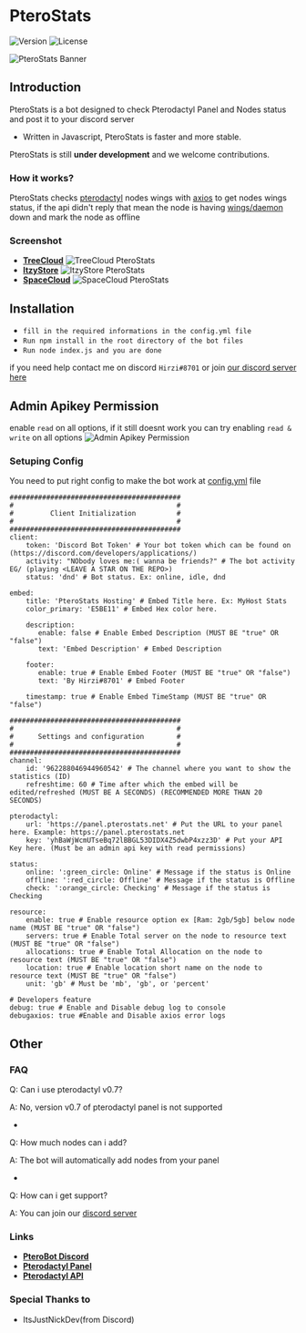# PteroStats

![Version](https://img.shields.io/github/package-json/v/HirziDevs/PteroStats?style=flat-square)
![License](https://img.shields.io/github/license/HirziDevs/PteroStats?style=flat-square)

![PteroStats Banner](https://media.discordapp.net/attachments/796259732683227157/861126504246411264/20210704_130856.jpg)

## Introduction

PteroStats is a bot designed to check Pterodactyl Panel and Nodes status and post it to your discord server

- Written in Javascript, PteroStats is faster and more stable.

PteroStats is still **under development** and we welcome contributions. 

### How it works?

PteroStats checks [pterodactyl](https://pterodactyl.io) nodes wings with [axios](https://www.npmjs.com/package/axios) to get nodes wings status, if the api didn't reply that mean the node is having [wings/daemon](https://pterodactyl.io/wings/1.0/installing.html) down and mark the node as offline

### Screenshot

- [**TreeCloud**](https://discord.gg/TCBhPan6SY)
![TreeCloud PteroStats](https://media.discordapp.net/attachments/819757140155564062/880346867949518848/Screenshot_2021-08-26-14-03-15-50_572064f74bd5f9fa804b05334aa4f912.jpg)
- [**ItzyStore**](https://discord.gg/PS4Mf6DBzt)
![ItzyStore PteroStats](https://media.discordapp.net/attachments/796259732683227157/863359897210060820/IMG_20210710_164939.jpg)
- [**SpaceCloud**](https://discord.gg/28z8CYmPEY)
![SpaceCloud PteroStats](https://media.discordapp.net/attachments/586738538448420881/866624597171372032/IMG_20210719_171633.jpg)

## Installation

- `fill in the required informations in the config.yml file`
- `Run npm install in the root directory of the bot files`
- `Run node index.js and you are done`

if you need help contact me on discord `Hirzi#8701` or join [our discord server here](https://discord.gg/zv6maQRah3)

## Admin Apikey Permission

enable `read` on all options, if it still doesnt work you can try enabling `read & write` on all options
![Admin Apikey Permission](https://media.discordapp.net/attachments/819757140155564062/876320084992331816/Screenshot_2021-08-15-11-20-05-56.jpg)

### Setuping Config

You need to put right config to make the bot work at [config.yml](https://github.com/HirziDevs/PteroStats/blob/main/config.yml) file
```
##########################################
#                                        #
#         Client Initialization          #
#                                        #
##########################################
client:
    token: 'Discord Bot Token' # Your bot token which can be found on (https://discord.com/developers/applications/)
    activity: "NObody loves me:( wanna be friends?" # The bot activity EG/ (playing <LEAVE A STAR ON THE REPO>)
    status: 'dnd' # Bot status. Ex: online, idle, dnd

embed:
    title: 'PteroStats Hosting' # Embed Title here. Ex: MyHost Stats
    color_primary: 'E5BE11' # Embed Hex color here.
 
    description: 
       enable: false # Enable Embed Description (MUST BE "true" OR "false")
       text: 'Embed Description' # Embed Description
 
    footer: 
       enable: true # Enable Embed Footer (MUST BE "true" OR "false")
       text: 'By Hirzi#8701' # Embed Footer
 
    timestamp: true # Enable Embed TimeStamp (MUST BE "true" OR "false")

##########################################
#                                        #
#      Settings and configuration        #
#                                        #
##########################################
channel:
    id: '962288046944960542' # The channel where you want to show the statistics (ID)
    refreshtime: 60 # Time after which the embed will be edited/refreshed (MUST BE A SECONDS) (RECOMMENDED MORE THAN 20 SECONDS)

pterodactyl:
    url: 'https://panel.pterostats.net' # Put the URL to your panel here. Example: https://panel.pterostats.net
    key: 'yhBaWjWcmUTseBq72lBBGL53DIDX4Z5dwbP4xzz3D' # Put your API Key here. (Must be an admin api key with read permissions)

status:
    online: ':green_circle: Online' # Message if the status is Online
    offline: ':red_circle: Offline' # Message if the status is Offline
    check: ':orange_circle: Checking' # Message if the status is Checking

resource:
    enable: true # Enable resource option ex [Ram: 2gb/5gb] below node name (MUST BE "true" OR "false")
    servers: true # Enable Total server on the node to resource text (MUST BE "true" OR "false")
    allocations: true # Enable Total Allocation on the node to resource text (MUST BE "true" OR "false")
    location: true # Enable location short name on the node to resource text (MUST BE "true" OR "false")
    unit: 'gb' # Must be 'mb', 'gb', or 'percent'

# Developers feature
debug: true # Enable and Disable debug log to console
debugaxios: true #Enable and Disable axios error logs
```

## Other
### FAQ

Q: Can i use pterodactyl v0.7?

A: No, version v0.7 of pterodactyl panel is not supported

-

Q: How much nodes can i add?

A: The bot will automatically add nodes from your panel

-

Q: How can i get support?

A: You can join our [discord server](https://discord.gg/zv6maQRah3)

### Links

* __[PteroBot Discord](https://discord.gg/zv6maQRah3)__
* __[Pterodactyl Panel](https://pterodactyl.io)__
* __[Pterodactyl API](https://dashflo.net/docs/api/pterodactyl/v1)__

### Special Thanks to

- ItsJustNickDev(from Discord)
